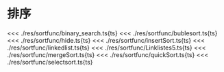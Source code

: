 # 排序

<<< ./res/sortfunc/binary_search.ts{ts}
<<< ./res/sortfunc/bublesort.ts{ts}
<<< ./res/sortfunc/hide.ts{ts}
<<< ./res/sortfunc/insertSort.ts{ts}
<<< ./res/sortfunc/linkedlist.ts{ts}
<<< ./res/sortfunc/Linklistes5.ts{ts}
<<< ./res/sortfunc/mergeSort.ts{ts}
<<< ./res/sortfunc/quickSort.ts{ts}
<<< ./res/sortfunc/selectsort.ts{ts}

